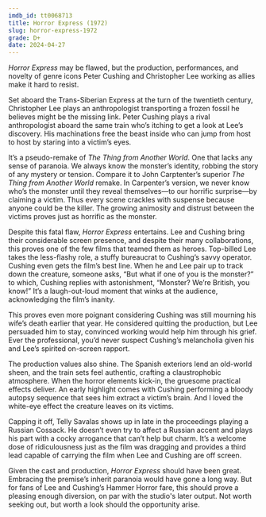 ```yaml
---
imdb_id: tt0068713
title: Horror Express (1972)
slug: horror-express-1972
grade: D+
date: 2024-04-27
---
```


_Horror Express_ may be flawed, but the production, performances, and novelty of genre icons Peter Cushing and Christopher Lee working as allies make it hard to resist.

<!-- end -->

Set aboard the Trans-Siberian Express at the turn of the twentieth century, Christopher Lee plays an anthropologist transporting a frozen fossil he believes might be the missing link. Peter Cushing plays a rival anthropologist aboard the same train who’s itching to get a look at Lee’s discovery. His machinations free the beast inside who can jump from host to host by staring into a victim’s eyes.

It’s a pseudo-remake of <span data-imdb-id="tt0044121">_The Thing from Another World_</span>. One that lacks any sense of paranoia. We always know the monster’s identity, robbing the story of any mystery or tension. Compare it to John Carptenter’s superior <span data-imdb-id="tt0044121">_The Thing from Another World_ remake</span>. In Carpenter’s version, we never know who’s the monster until they reveal themselves—to our horrific surprise—by claiming a victim. Thus every scene crackles with suspense because anyone could be the killer. The growing animosity and distrust between the victims proves just as horrific as the monster.

Despite this fatal flaw, _Horror Express_ entertains. Lee and Cushing bring their considerable screen presence, and despite their many collaborations, this proves one of the few films that teamed them as heroes. Top-billed Lee takes the less-flashy role, a stuffy bureaucrat to Cushing’s savvy operator. Cushing even gets the film’s best line. When he and Lee pair up to track down the creature, someone asks, “But what if one of you is the monster?” to which, Cushing replies with astonishment, “Monster? We’re British, you know!” It’s a laugh-out-loud moment that winks at the audience, acknowledging the film’s inanity.

This proves even more poignant considering Cushing was still mourning his wife’s death earlier that year. He considered quitting the production, but Lee persuaded him to stay, convinced working would help him through his grief. Ever the professional, you’d never suspect Cushing’s melancholia given his and Lee’s spirited on-screen rapport.

The production values also shine. The Spanish exteriors lend an old-world sheen, and the train sets feel authentic, crafting a claustrophobic atmosphere. When the horror elements kick-in, the gruesome practical effects deliver. An early highlight comes with Cushing performing a bloody autopsy sequence that sees him extract a victim’s brain. And I loved the white-eye effect the creature leaves on its victims.

Capping it off, Telly Savalas shows up in late in the proceedings playing a Russian Cossack. He doesn’t even try to affect a Russian accent and plays his part with a cocky arrogance that can’t help but charm. It’s a welcome dose of ridiculousness just as the film was dragging and provides a third lead capable of carrying the film when Lee and Cushing are off screen.

Given the cast and production, _Horror Express_ should have been great. Embracing the premise’s inherit paranoia would have gone a long way. But for fans of Lee and Cushing’s Hammer Horror fare, this should prove a pleasing enough diversion, on par with the studio's later output. Not worth seeking out, but worth a look should the opportunity arise.
